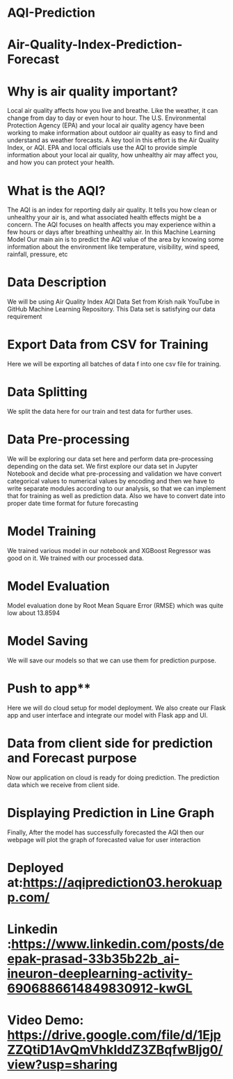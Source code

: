 # AQI-Prediction
# Air-Quality-Index-Prediction-Forecast
# Why is air quality important? 

Local air quality affects how you live and breathe. Like the weather, it can change from day to day or even hour to hour. 
The U.S. Environmental Protection Agency (EPA) and your local air quality agency have been working to make information about outdoor air quality as easy to find and understand as weather forecasts. 
A key tool in this effort is the Air Quality Index, or AQI. EPA and local officials use the AQI to provide simple information about your local air quality, how unhealthy air may affect you, and how you can protect your health.




# What is the AQI?
The AQI is an index for reporting daily air quality. It tells you how clean or unhealthy your air is, and what associated health effects might be a concern. The AQI focuses on health affects you may experience within a few hours or days after breathing unhealthy air. 
In this Machine Learning Model Our main ain is to predict the AQI value of the area by knowing some information about the environment like temperature, visibility, wind speed, rainfall, pressure, etc

# Data Description 
 
We will be using Air Quality Index AQI Data Set from Krish naik YouTube in GitHub Machine Learning Repository. This Data set is satisfying our data requirement
 
# Export Data from CSV for Training 
 
Here we will be exporting all batches of data f into one csv file for training. 
 
# Data Splitting 
 
We split the data here for our train and test data for further uses.


# Data Pre-processing 
 
We will be exploring our data set here and perform data pre-processing depending on the data set. 
We first explore our data set in Jupyter Notebook and decide what pre-processing and validation we have convert categorical values to numerical values by encoding and then we have to write separate modules according to our analysis, so that we can implement that for training as well as prediction data. Also we have to convert date into proper date time format for future forecasting 
 	 
 # Model Training 
 
We trained various model in our notebook and XGBoost Regressor was good on it. We trained with our processed data. 
 
 
# Model Evaluation 
 
Model evaluation done by Root Mean Square Error (RMSE) which was quite low about 13.8594

 
# Model Saving 
 
We will save our models so that we can use them for prediction purpose.  
 
# Push to app** 
 	 
Here we will do cloud setup for model deployment. We also create our Flask app and user interface and integrate our model with Flask app and UI. 
 
 
# Data from client side for prediction and Forecast purpose

Now our application on cloud is ready for doing prediction. The prediction data which we receive from client side.  


# Displaying Prediction in Line Graph

Finally, After the model has successfully forecasted the AQI then our webpage will plot the graph of forecasted value for user interaction

# Deployed at:https://aqiprediction03.herokuapp.com/
# Linkedin :https://www.linkedin.com/posts/deepak-prasad-33b35b22b_ai-ineuron-deeplearning-activity-6906886614849830912-kwGL

# Video Demo: https://drive.google.com/file/d/1EjpZZQtiD1AvQmVhkIddZ3ZBqfwBljg0/view?usp=sharing
